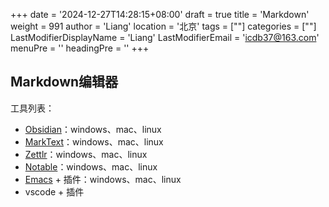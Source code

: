 +++
date = '2024-12-27T14:28:15+08:00'
draft = true
title = 'Markdown'
weight = 991
author = 'Liang'
location = '北京'
tags = [""]
categories = [""]
LastModifierDisplayName = 'Liang'
LastModifierEmail = 'icdb37@163.com'
menuPre = ''
headingPre = ''
+++


## Markdown编辑器
工具列表：
* [Obsidian](https://obsidian.md/)：windows、mac、linux
* [MarkText](https://www.marktext.cc/)：windows、mac、linux
* [Zettlr](https://www.zettlr.com/)：windows、mac、linux
* [Notable](https://notable.app/)：windows、mac、linux
* [Emacs](https://mirrors.tuna.tsinghua.edu.cn/gnu/emacs/) + 插件：windows、mac、linux
* vscode + 插件

